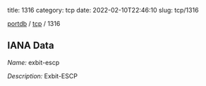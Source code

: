 title: 1316
category: tcp
date: 2022-02-10T22:46:10
slug: tcp/1316

[portdb](/) / [tcp](/category/tcp.html) / 1316


## IANA Data

_Name:_ exbit-escp

_Description:_ Exbit-ESCP

